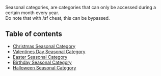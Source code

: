 Seasonal categories, are categories that can only be accessed during a certain month every year.  
Do note that with /sf cheat, this can be bypassed.

## Table of contents
* [Christmas Seasonal Category](https://github.com/Slimefun/Slimefun4/wiki/Christmas-Seasonal-Category)
* [Valentines Day Seasonal Category](https://github.com/Slimefun/Slimefun4/wiki/Valentines-Day-Seasonal-Category)
* [Easter Seasonal Category](https://github.com/Slimefun/Slimefun4/wiki/Easter-Seasonal-Category)
* [Birthday Seasonal Category](https://github.com/Slimefun/Slimefun4/wiki/Birthday-Seasonal-Category)
* [Halloween Seasonal Category](https://github.com/Slimefun/Slimefun4/wiki/Halloween-Seasonal-Category)
